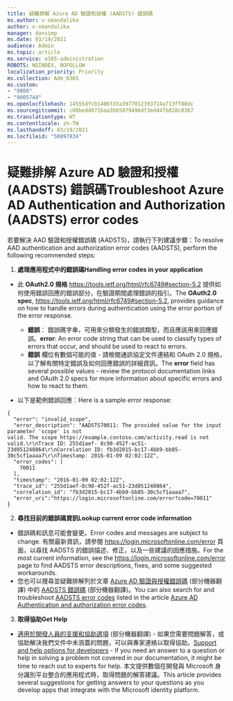```yaml
---
title: 疑難排解 Azure AD 驗證和授權 (AADSTS) 錯誤碼
ms.author: v-smandalika
author: v-smandalika
manager: dansimp
ms.date: 03/19/2021
audience: Admin
ms.topic: article
ms.service: o365-administration
ROBOTS: NOINDEX, NOFOLLOW
localization_priority: Priority
ms.collection: Adm_O365
ms.custom:
- "9800"
- "9005744"
ms.openlocfilehash: 14555dfcb1406fd3a3977012393714a713ff80dc
ms.sourcegitcommit: c08bed4071baa3bb5879496df3ed44fb828c8367
ms.translationtype: HT
ms.contentlocale: zh-TW
ms.lasthandoff: 03/19/2021
ms.locfileid: "50897834"
---
```

# <a name="troubleshoot-azure-ad-authentication-and-authorization-aadsts-error-codes"></a><span data-ttu-id="90be8-102">疑難排解 Azure AD 驗證和授權 (AADSTS) 錯誤碼</span><span class="sxs-lookup"><span data-stu-id="90be8-102">Troubleshoot Azure AD Authentication and Authorization (AADSTS) error codes</span></span>

<span data-ttu-id="90be8-103">若要解決 AAD 驗證和授權錯誤碼 (AADSTS)，請執行下列建議步驟：</span><span class="sxs-lookup"><span data-stu-id="90be8-103">To resolve AAD authentication and authorization error codes (AADSTS), perform the following recommended steps:</span></span>

1. <span data-ttu-id="90be8-104">**處理應用程式中的錯誤碼**</span><span class="sxs-lookup"><span data-stu-id="90be8-104">**Handling error codes in your application**</span></span>

- <span data-ttu-id="90be8-105">此 **OAuth2.0 規格** https://tools.ietf.org/html/rfc6749#section-5.2 提供如何使用錯誤回應的錯誤部分，在驗證期間處理錯誤的指引。</span><span class="sxs-lookup"><span data-stu-id="90be8-105">The **OAuth2.0 spec**, https://tools.ietf.org/html/rfc6749#section-5.2, provides guidance on how to handle errors during authentication using the error portion of the error response.</span></span>

    - <span data-ttu-id="90be8-106">**錯誤**： 錯誤碼字串，可用來分類發生的錯誤類型，而且應該用來回應錯誤。</span><span class="sxs-lookup"><span data-stu-id="90be8-106">**error**: An error code string that can be used to classify types of errors that occur, and should be used to react to errors.</span></span>
    - <span data-ttu-id="90be8-107">**錯誤** 欄位有數個可能的值 - 請檢閱通訊協定文件連結和 OAuth 2.0 規格，以了解有關特定錯誤及如何回應錯誤的詳細資訊。</span><span class="sxs-lookup"><span data-stu-id="90be8-107">The **error** field has several possible values - review the protocol documentation links and OAuth 2.0 specs for more information about specific errors and how to react to them.</span></span>

- <span data-ttu-id="90be8-108">以下是範例錯誤回應：</span><span class="sxs-lookup"><span data-stu-id="90be8-108">Here is a sample error response:</span></span>
```
{
  "error": "invalid_scope",
  "error_description": "AADSTS70011: The provided value for the input parameter 'scope' is not 
valid. The scope https://example.contoso.com/activity.read is not valid.\r\nTrace ID: 255d1aef- 8c98-452f-ac51-23d051240864\r\nCorrelation ID: fb3d2015-bc17-4bb9-bb85-30c5cf1aaaa7\r\nTimestamp: 2016-01-09 02:02:12Z",
  "error_codes": [
    70011
  ],
  "timestamp": "2016-01-09 02:02:12Z",
  "trace_id": "255d1aef-8c98-452f-ac51-23d051240864",
  "correlation_id": "fb3d2015-bc17-4bb9-bb85-30c5cf1aaaa7", 
  "error_uri":"https://login.microsoftonline.com/error?code=70011"
}
```
2. <span data-ttu-id="90be8-109">**尋找目前的錯誤碼資訊**</span><span class="sxs-lookup"><span data-stu-id="90be8-109">**Lookup current error code information**</span></span>

- <span data-ttu-id="90be8-110">錯誤碼和訊息可能會變更。</span><span class="sxs-lookup"><span data-stu-id="90be8-110">Error codes and messages are subject to change.</span></span> <span data-ttu-id="90be8-111">有關最新資訊，請參閱 https://login.microsoftonline.com/error 頁面，以尋找 AADSTS 的錯誤描述、修正，以及一些建議的因應措施。</span><span class="sxs-lookup"><span data-stu-id="90be8-111">For the most current information, see the https://login.microsoftonline.com/error page to find AADSTS error descriptions, fixes, and some suggested workarounds.</span></span>
- <span data-ttu-id="90be8-112">您也可以搜尋並疑難排解列於文章 [Azure AD 驗證與授權錯誤碼](https://docs.microsoft.com/azure/active-directory/develop/reference-aadsts-error-codes#handling-error-codes-in-your-application) (部分機器翻譯) 中的 [AADSTS 錯誤碼](https://docs.microsoft.com/azure/active-directory/develop/reference-aadsts-error-codes#aadsts-error-codes) (部分機器翻譯)。</span><span class="sxs-lookup"><span data-stu-id="90be8-112">You can also search for and troubleshoot [AADSTS error codes](https://docs.microsoft.com/azure/active-directory/develop/reference-aadsts-error-codes#aadsts-error-codes) listed in the article [Azure AD Authentication and authorization error codes](https://docs.microsoft.com/azure/active-directory/develop/reference-aadsts-error-codes#handling-error-codes-in-your-application).</span></span>

3. <span data-ttu-id="90be8-113">**取得協助**</span><span class="sxs-lookup"><span data-stu-id="90be8-113">**Get Help**</span></span>

- <span data-ttu-id="90be8-114">[適用於開發人員的支援和協助選項](https://docs.microsoft.com/azure/active-directory/develop/developer-support-help-options) (部分機器翻譯) - 如果您需要問題解答，或協助解決我們文件中未涵蓋的問題，可以與專家連絡以取得協助。</span><span class="sxs-lookup"><span data-stu-id="90be8-114">[Support and help options for developers](https://docs.microsoft.com/azure/active-directory/develop/developer-support-help-options) - If you need an answer to a question or help in solving a problem not covered in our documentation, it might be time to reach out to experts for help.</span></span> <span data-ttu-id="90be8-115">本文提供數個在開發與 Microsoft 身分識別平台整合的應用程式時，取得問題的解答建議。</span><span class="sxs-lookup"><span data-stu-id="90be8-115">This article provides several suggestions for getting answers to your questions as you develop apps that integrate with the Microsoft identity platform.</span></span>








